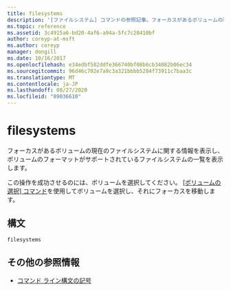 ```yaml
---
title: filesystems
description: '[ファイルシステム] コマンドの参照記事。フォーカスがあるボリュームの現在のファイルシステムに関する情報を表示し、ボリュームのフォーマットがサポートされているファイルシステムの一覧を表示します。'
ms.topic: reference
ms.assetid: 3c4915a6-bd20-4af6-a94a-5fc7c20410bf
author: coreyp-at-msft
ms.author: coreyp
manager: dongill
ms.date: 10/16/2017
ms.openlocfilehash: e34edbf582ddfe366740bf08b6cb34082b06ec34
ms.sourcegitcommit: 96d46c702e7a9c3a321bbbb5284f73911c7baa3c
ms.translationtype: MT
ms.contentlocale: ja-JP
ms.lasthandoff: 08/27/2020
ms.locfileid: "89036610"
---
```

# <a name="filesystems"></a>filesystems

フォーカスがあるボリュームの現在のファイルシステムに関する情報を表示し、ボリュームのフォーマットがサポートされているファイルシステムの一覧を表示します。

この操作を成功させるのには、ボリュームを選択してください。 [[ボリュームの選択] コマンド](select-volume.md)を使用してボリュームを選択し、それにフォーカスを移動します。

## <a name="syntax"></a>構文

```
filesystems
```

## <a name="additional-references"></a>その他の参照情報

- [コマンド ライン構文の記号](command-line-syntax-key.md)

